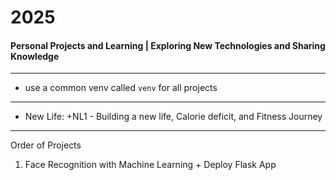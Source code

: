 # 2025
#### Personal Projects and Learning | Exploring New Technologies and Sharing Knowledge

---

- use a common venv called `venv` for all projects

--- 

- New Life: +NL1 -  Building a new life, Calorie deficit, and Fitness Journey

---
Order of Projects

1. Face Recognition with Machine Learning + Deploy Flask App

